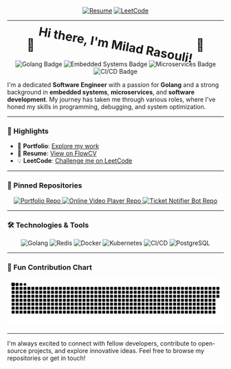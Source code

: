 <p align="center">
  <a href="https://flowcv.com/resume/utca234ak1"><img alt="Resume" src="https://img.shields.io/badge/Resume-View%20on%20FlowCV-blue?style=for-the-badge&logo=flowcv&logoColor=white" /></a>
  <a href="https://leetcode.com/milad75rasouli/"><img alt="LeetCode" src="https://img.shields.io/badge/-LeetCode-FFA116?style=for-the-badge&logo=LeetCode&logoColor=black" /></a>
</p>

---

<h1 align="center">👋 <span style="display: inline-block; transform: rotate(10deg);">Hi there, I'm Milad Rasouli!</span> 👋</h1>

<p align="center">
  <img src="https://img.shields.io/badge/Golang-00ADD8?style=for-the-badge&logo=go&logoColor=white" alt="Golang Badge" />
  <img src="https://img.shields.io/badge/Embedded%20Systems-007ACC?style=for-the-badge&logo=c&logoColor=white" alt="Embedded Systems Badge" />
  <img src="https://img.shields.io/badge/Microservices-FF6F00?style=for-the-badge&logo=microgenetics&logoColor=white" alt="Microservices Badge" />
  <img src="https://img.shields.io/badge/CI%2FCD-3A3A3A?style=for-the-badge&logo=githubactions&logoColor=white" alt="CI/CD Badge" />
</p>

I'm a dedicated **Software Engineer** with a passion for **Golang** and a strong background in **embedded systems**, **microservices**, and **software development**. My journey has taken me through various roles, where I've honed my skills in programming, debugging, and system optimization.

---

### 🌟 Highlights

- 🔗 **Portfolio**: [Explore my work](https://miladrasouli.darkube.app/)
- 💼 **Resume**: [View on FlowCV](https://flowcv.com/resume/utca234ak1)
- 💡 **LeetCode**: [Challenge me on LeetCode](https://leetcode.com/milad75rasouli/)

---

### 📌 Pinned Repositories

<p align="center">
  <a href="https://github.com/Milad75Rasouli/Portfolio">
    <img src="https://github-readme-stats.vercel.app/api/pin/?username=Milad75Rasouli&repo=Portfolio&theme=dark" alt="Portfolio Repo" />
  </a>
  <a href="https://github.com/Milad75Rasouli/online-video-player">
    <img src="https://github-readme-stats.vercel.app/api/pin/?username=Milad75Rasouli&repo=online-video-player&theme=dark" alt="Online Video Player Repo" />
  </a>
  <a href="https://github.com/Milad75Rasouli/Ticket-Notifier-Bot">
    <img src="https://github-readme-stats.vercel.app/api/pin/?username=Milad75Rasouli&repo=Ticket-Notifier-Bot&theme=dark" alt="Ticket Notifier Bot Repo" />
  </a>
</p>

---

### 🛠️ Technologies & Tools

<p align="center">
  <img src="https://img.shields.io/badge/Golang-00ADD8?style=for-the-badge&logo=go&logoColor=white" alt="Golang" />
  <img src="https://img.shields.io/badge/Redis-DC382D?style=for-the-badge&logo=redis&logoColor=white" alt="Redis" />
  <img src="https://img.shields.io/badge/Docker-2496ED?style=for-the-badge&logo=docker&logoColor=white" alt="Docker" />
  <img src="https://img.shields.io/badge/Kubernetes-326CE5?style=for-the-badge&logo=kubernetes&logoColor=white" alt="Kubernetes" />
  <img src="https://img.shields.io/badge/CI%2FCD-3A3A3A?style=for-the-badge&logo=githubactions&logoColor=white" alt="CI/CD" />
  <img src="https://img.shields.io/badge/PostgreSQL-4169E1?style=for-the-badge&logo=postgresql&logoColor=white" alt="PostgreSQL" />
</p>

---

### 🎉 Fun Contribution Chart

<picture>
  <source media="(prefers-color-scheme: dark)" srcset="https://raw.githubusercontent.com/Milad75Rasouli/Milad75Rasouli/output/github-snake-dark.svg" />
  <source media="(prefers-color-scheme: light)" srcset="https://raw.githubusercontent.com/Milad75Rasouli/Milad75Rasouli/output/github-snake.svg" />
  <img alt="GitHub Snake Contribution" src="github-snake.svg" />
</picture>


---

I'm always excited to connect with fellow developers, contribute to open-source projects, and explore innovative ideas. Feel free to browse my repositories or get in touch!

<!---
Milad75Rasouli/Milad75Rasouli is a ✨ special ✨ repository because its `README.md` (this file) appears on your GitHub profile.
You can click the Preview link to take a look at your changes.
--->
